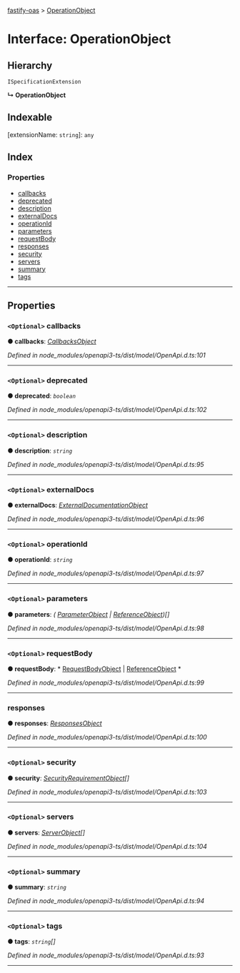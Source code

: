 [fastify-oas](../README.md) > [OperationObject](../interfaces/operationobject.md)

# Interface: OperationObject

## Hierarchy

 `ISpecificationExtension`

**↳ OperationObject**

## Indexable

\[extensionName: `string`\]:&nbsp;`any`
## Index

### Properties

* [callbacks](operationobject.md#callbacks)
* [deprecated](operationobject.md#deprecated)
* [description](operationobject.md#description)
* [externalDocs](operationobject.md#externaldocs)
* [operationId](operationobject.md#operationid)
* [parameters](operationobject.md#parameters)
* [requestBody](operationobject.md#requestbody)
* [responses](operationobject.md#responses)
* [security](operationobject.md#security)
* [servers](operationobject.md#servers)
* [summary](operationobject.md#summary)
* [tags](operationobject.md#tags)

---

## Properties

<a id="callbacks"></a>

### `<Optional>` callbacks

**● callbacks**: *[CallbacksObject](callbacksobject.md)*

*Defined in node_modules/openapi3-ts/dist/model/OpenApi.d.ts:101*

___
<a id="deprecated"></a>

### `<Optional>` deprecated

**● deprecated**: *`boolean`*

*Defined in node_modules/openapi3-ts/dist/model/OpenApi.d.ts:102*

___
<a id="description"></a>

### `<Optional>` description

**● description**: *`string`*

*Defined in node_modules/openapi3-ts/dist/model/OpenApi.d.ts:95*

___
<a id="externaldocs"></a>

### `<Optional>` externalDocs

**● externalDocs**: *[ExternalDocumentationObject](externaldocumentationobject.md)*

*Defined in node_modules/openapi3-ts/dist/model/OpenApi.d.ts:96*

___
<a id="operationid"></a>

### `<Optional>` operationId

**● operationId**: *`string`*

*Defined in node_modules/openapi3-ts/dist/model/OpenApi.d.ts:97*

___
<a id="parameters"></a>

### `<Optional>` parameters

**● parameters**: *( [ParameterObject](parameterobject.md) &#124; [ReferenceObject](referenceobject.md))[]*

*Defined in node_modules/openapi3-ts/dist/model/OpenApi.d.ts:98*

___
<a id="requestbody"></a>

### `<Optional>` requestBody

**● requestBody**: * [RequestBodyObject](requestbodyobject.md) &#124; [ReferenceObject](referenceobject.md)
*

*Defined in node_modules/openapi3-ts/dist/model/OpenApi.d.ts:99*

___
<a id="responses"></a>

###  responses

**● responses**: *[ResponsesObject](responsesobject.md)*

*Defined in node_modules/openapi3-ts/dist/model/OpenApi.d.ts:100*

___
<a id="security"></a>

### `<Optional>` security

**● security**: *[SecurityRequirementObject](securityrequirementobject.md)[]*

*Defined in node_modules/openapi3-ts/dist/model/OpenApi.d.ts:103*

___
<a id="servers"></a>

### `<Optional>` servers

**● servers**: *[ServerObject](serverobject.md)[]*

*Defined in node_modules/openapi3-ts/dist/model/OpenApi.d.ts:104*

___
<a id="summary"></a>

### `<Optional>` summary

**● summary**: *`string`*

*Defined in node_modules/openapi3-ts/dist/model/OpenApi.d.ts:94*

___
<a id="tags"></a>

### `<Optional>` tags

**● tags**: *`string`[]*

*Defined in node_modules/openapi3-ts/dist/model/OpenApi.d.ts:93*

___

